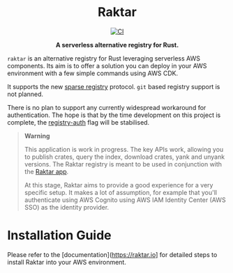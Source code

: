 <div align="center">

# Raktar

[![CI](https://github.com/raktar-registry/raktar/actions/workflows/ci.yml/badge.svg)](https://github.com/raktar-registry/raktar/actions/workflows/ci.yml)

**A serverless alternative registry for Rust.**

</div>

`raktar` is an alternative registry for Rust leveraging serverless AWS components.
Its aim is to offer a solution you can deploy in your AWS environment with a
few simple commands using AWS CDK.

It supports the new [sparse registry](https://blog.rust-lang.org/2022/06/22/sparse-registry-testing.html)
protocol. `git` based registry support is not planned.

There is no plan to support any currently widespread workaround for authentication.
The hope is that by the time development on this project is complete, the
[registry-auth](https://doc.rust-lang.org/nightly/cargo/reference/unstable.html#registry-auth)
flag will be stabilised.

> **Warning**
>
> This application is work in progress. The key APIs work, allowing you to publish crates, query the index, download crates, yank and unyank versions.
> The Raktar registry is meant to be used in conjunction with the [Raktar app](https://github.com/raktar-registry/raktar-app/).
>
> At this stage, Raktar aims to provide a good experience for a very specific setup. It makes a lot of assumption, for example that you'll authenticate using
> AWS Cognito using AWS IAM Identity Center (AWS SSO) as the identity provider.

# Installation Guide

Please refer to the [documentation](https://raktar.io] for detailed steps to install Raktar into your AWS environment.
